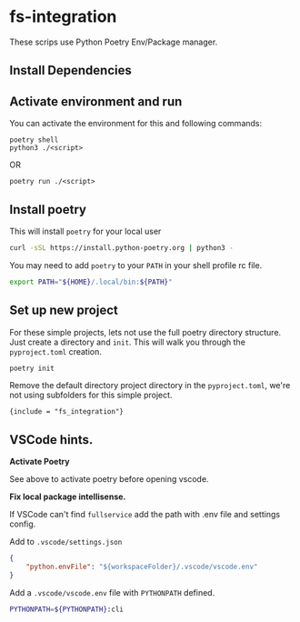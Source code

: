 # fs-integration

These scrips use Python Poetry Env/Package manager.

## Install Dependencies

## Activate environment and run

You can activate the environment for this and following commands:

```
poetry shell
python3 ./<script>
```

OR

```
poetry run ./<script>
```

## Install poetry

This will install `poetry` for your local user

```bash
curl -sSL https://install.python-poetry.org | python3 -
```

You may need to add `poetry` to your `PATH` in your shell profile rc file.

```bash
export PATH="${HOME}/.local/bin:${PATH}"
```

## Set up new project

For these simple projects, lets not use the full poetry directory structure. Just create a directory and `init`. This will walk you through the `pyproject.toml` creation.

```bash
poetry init
```

Remove the default directory project directory in the `pyproject.toml`, we're not using subfolders for this simple project.

```
{include = "fs_integration"}
```

## VSCode hints.

**Activate Poetry**

See above to activate poetry before opening vscode.

**Fix local package intellisense.**

If VSCode can't find `fullservice` add the path with .env file and settings config.

Add to `.vscode/settings.json`

```json
{
    "python.envFile": "${workspaceFolder}/.vscode/vscode.env"
}
```

Add a `.vscode/vscode.env` file with `PYTHONPATH` defined.

```bash
PYTHONPATH=${PYTHONPATH}:cli
```
